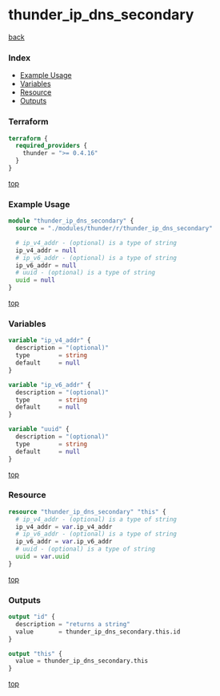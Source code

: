 # thunder_ip_dns_secondary

[back](../thunder.md)

### Index

- [Example Usage](#example-usage)
- [Variables](#variables)
- [Resource](#resource)
- [Outputs](#outputs)

### Terraform

```terraform
terraform {
  required_providers {
    thunder = ">= 0.4.16"
  }
}
```

[top](#index)

### Example Usage

```terraform
module "thunder_ip_dns_secondary" {
  source = "./modules/thunder/r/thunder_ip_dns_secondary"

  # ip_v4_addr - (optional) is a type of string
  ip_v4_addr = null
  # ip_v6_addr - (optional) is a type of string
  ip_v6_addr = null
  # uuid - (optional) is a type of string
  uuid = null
}
```

[top](#index)

### Variables

```terraform
variable "ip_v4_addr" {
  description = "(optional)"
  type        = string
  default     = null
}

variable "ip_v6_addr" {
  description = "(optional)"
  type        = string
  default     = null
}

variable "uuid" {
  description = "(optional)"
  type        = string
  default     = null
}
```

[top](#index)

### Resource

```terraform
resource "thunder_ip_dns_secondary" "this" {
  # ip_v4_addr - (optional) is a type of string
  ip_v4_addr = var.ip_v4_addr
  # ip_v6_addr - (optional) is a type of string
  ip_v6_addr = var.ip_v6_addr
  # uuid - (optional) is a type of string
  uuid = var.uuid
}
```

[top](#index)

### Outputs

```terraform
output "id" {
  description = "returns a string"
  value       = thunder_ip_dns_secondary.this.id
}

output "this" {
  value = thunder_ip_dns_secondary.this
}
```

[top](#index)